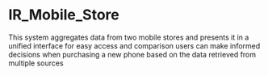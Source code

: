 # IR_Mobile_Store
This system aggregates data from two mobile stores and presents it in a unified interface for easy access and comparison users can make informed decisions when purchasing a new phone based on the data retrieved from multiple sources
